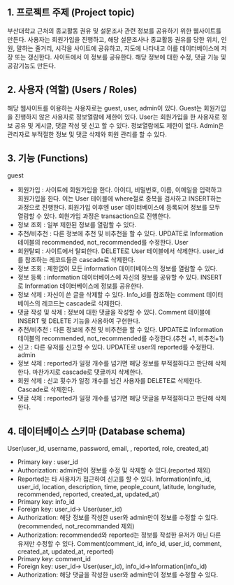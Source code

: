 ## 1.	프로젝트 주제 (Project topic)

부산대학교 근처의 종교활동 권유 및 설문조사 관련 정보를 공유하기 위한 웹사이트를 만든다. 사용자는 회원가입을 진행하고, 해당 설문조사나 종교활동 권유를 당한 위치, 인원, 말하는 줄거리, 시각을 사이트에 공유하고, 지도에 나타내고 이를 데이터베이스에 저장 또는 갱신한다. 사이트에서 이 정보를 공유한다. 해당 정보에 대한 수정, 댓글 기능 및 공감기능도 만든다.

## 2.	사용자 (역할) (Users / Roles)

해당 웹사이트를 이용하는 사용자로는 guest, user, admin이 있다.
Guest는 회원가입을 진행하지 않은 사용자로 정보열람에 제한이 있다.
User는 회원가입을 한 사용자로 정보 공유 및 게시글, 댓글 작성 및 신고 할 수 있다. 정보열람에도 제한이 없다.
Admin은 관리자로 부적절한 정보 및 댓글 삭제와 회원 관리를 할 수 있다. 


## 3.	기능 (Functions)

guest
-	회원가입 : 사이트에 회원가입을 한다. 
아이디, 비밀번호, 이름, 이메일을 입력하고 회원가입을 한다. 이는 User 테이블에 where절로 중복을 검사하고 INSERT하는 과정으로 진행한다.
회원가입 이후엔 user 데이터베이스에 등록되어 정보를 모두 열람할 수 있다. 회원가입 과정은 transaction으로 진행한다.
-	정보 조회 : 일부 제한된 정보를 열람할 수 있다. 
-	추천/비추천 : 다른 정보에 추천 및 비추천을 할 수 있다. UPDATE로 Information 테이블의 recommended, not_recommended를 수정한다.
User
-	회원탈퇴 : 사이트에서 탈퇴한다. DELETE로 User 테이블에서 삭제한다. user_id를 참조하는 레코드들은 cascade로 삭제한다.
-	정보 조회 : 제한없이 모든 information 데이터베이스의 정보를 열람할 수 있다. 
-	정보 등록 : information 데이터베이스에 자신의 정보를 공유할 수 있다. INSERT로 Information 데이터베이스에 정보를 공유한다.
-	정보 삭제 : 자신이 쓴 글을 삭제할 수 있다. Info_id를 참조하는 comment 데이터베이스의 레코드는 cascade로 삭제한다.
-	댓글 작성 및 삭제 : 정보에 대한 댓글을 작성할 수 있다. Comment 테이블에 INSERT 및 DELETE 기능을 사용하여 구현한다.
-	추천/비추천 : 다른 정보에 추천 및 비추천을 할 수 있다. UPDATE로 Information 테이블의 recommended, not_recommended를 수정한다.(추천 +1, 비추천+1)
-	신고 : 다른 유저를 신고할 수 있다. UPDATE로 user의 reported를 수정한다.
admin
-	정보 삭제 : reported가 일정 개수를 넘기면 해당 정보를 부적절하다고 판단해 삭제한다. 마찬가지로 cascade로 댓글까지 삭제한다.
-	회원 삭제 : 신고 횟수가 일정 개수를 넘긴 사용자를 DELETE로 삭제한다. Cascade로 삭제한다.
-	댓글 삭제 : reported가 일정 개수를 넘기면 해당 댓글을 부적절하다고 판단해 삭제한다.


## 4.	데이터베이스 스키마 (Database schema)

User(user_id, username, password, email, , reported, role, created_at)
-	Primary key : user_id
-	Authorization: admin만이 정보를 수정 및 삭제할 수 있다.(reported 제외)
-	Reported는 타 사용자가 접근하여 신고를 할 수 있다.
Information(info_id, user_id, location, description, time, people_count, latitude, longitude, recommended, reported, created_at, updated_at)
-	Primary key: info_id
-	Foreign key: user_id-> User(user_id)
-	Authorization: 해당 정보를 작성한 user와 admin만이 정보를 수정할 수 있다.(recommended, not_recommanded 제외)
-	Authorization: recommended와 reported는 정보를 작성한 유저가 아닌 다른 유저만 수정할 수 있다.
Comment(comment_id, info_id, user_id, comment, created_at, updated_at, reported)
-	Primary key: comment_id
-	Foreign key: user_id-> User(user_id), info_id->Information(info_id)
-	Authorization: 해당 댓글을 작성한 user와 admin만이 정보를 수정할 수 있다.
